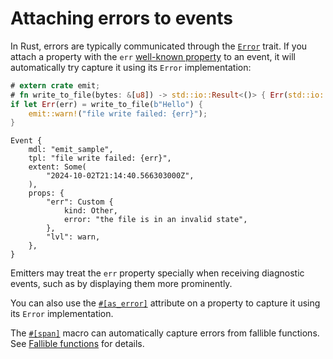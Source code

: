 # Attaching errors to events

In Rust, errors are typically communicated through the [`Error`](https://doc.rust-lang.org/std/error/trait.Error.html) trait. If you attach a property with the `err` [well-known property](https://docs.rs/emit/0.11.0-alpha.20/emit/well_known/index.html) to an event, it will automatically try capture it using its `Error` implementation:

```rust
# extern crate emit;
# fn write_to_file(bytes: &[u8]) -> std::io::Result<()> { Err(std::io::Error::new(std::io::ErrorKind::Other, "the file is in an invalid state")) }
if let Err(err) = write_to_file(b"Hello") {
    emit::warn!("file write failed: {err}");
}
```

```text
Event {
    mdl: "emit_sample",
    tpl: "file write failed: {err}",
    extent: Some(
        "2024-10-02T21:14:40.566303000Z",
    ),
    props: {
        "err": Custom {
            kind: Other,
            error: "the file is in an invalid state",
        },
        "lvl": warn,
    },
}
```

Emitters may treat the `err` property specially when receiving diagnostic events, such as by displaying them more prominently.

You can also use the [`#[as_error]`](https://docs.rs/emit/0.11.0-alpha.20/emit/attr.as_error.html) attribute on a property to capture it using its `Error` implementation.

The [`#[span]`](https://docs.rs/emit/0.11.0-alpha.20/emit/attr.span.html) macro can automatically capture errors from fallible functions. See [Fallible functions](../tracing/fallible-functions.md) for details.
